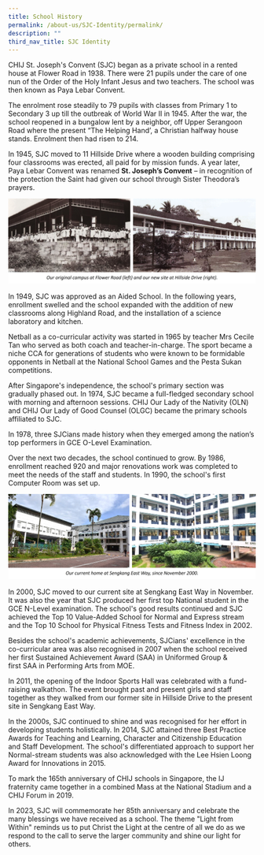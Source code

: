 ```yaml
---
title: School History
permalink: /about-us/SJC-Identity/permalink/
description: ""
third_nav_title: SJC Identity
---
```

CHIJ St. Joseph's Convent (SJC) began as a private school in a rented house at Flower Road in 1938. There were 21 pupils under the care of one nun of the Order of the Holy Infant Jesus and two teachers. The school was then known as Paya Lebar Convent.

The enrolment rose steadily to 79 pupils with classes from Primary 1 to Secondary 3 up till the outbreak of World War II in 1945. After the war, the school reopened in a bungalow lent by a neighbor, off Upper Serangoon Road where the present “The Helping Hand’, a Christian halfway house stands. Enrolment then had risen to 214.

In 1945, SJC moved to 11 Hillside Drive where a wooden building comprising four classrooms was erected, all paid for by mission funds. A year later, Paya Lebar Convent was renamed **St. Joseph’s Convent** – in recognition of the protection the Saint had given our school through Sister Theodora’s prayers.

![](/images/About%20us/SJC%20Identity/Our%20History/History%201a.jpg)

In 1949, SJC was approved as an Aided School. In the following years, enrollment swelled and the school expanded with the addition of new classrooms along Highland Road, and the installation of a science laboratory and kitchen.

Netball as a co-curricular activity was started in 1965 by teacher Mrs Cecile Tan who served as both coach and teacher-in-charge. The sport became a niche CCA for generations of students who were known to be formidable opponents in Netball at the National School Games and the Pesta Sukan competitions.

After Singapore's independence, the school's primary section was gradually phased out. In 1974, SJC became a full-fledged secondary school with morning and afternoon sessions. CHIJ Our Lady of the Nativity (OLN) and CHIJ Our Lady of Good Counsel (OLGC) became the primary schools affiliated to SJC.

In 1978, three SJCians made history when they emerged among the nation’s top performers in GCE O-Level Examination.

Over the next two decades, the school continued to grow. By 1986, enrollment reached 920 and major renovations work was completed to meet the needs of the staff and students. In 1990, the school's first Computer Room was set up.

![](/images/About%20us/SJC%20Identity/Our%20History/History%202.jpg)

In 2000, SJC moved to our current site at Sengkang East Way in November. It was also the year that SJC produced her first top National student in the GCE N-Level examination. The school's good results continued and SJC achieved the Top 10 Value-Added School for Normal and Express stream and the Top 10 School for Physical Fitness Tests and Fitness Index in 2002.

Besides the school's academic achievements, SJCians' excellence in the co-curricular area was also recognised in 2007 when the school received her first Sustained Achievement Award (SAA) in Uniformed Group & first SAA in Performing Arts from MOE.

In 2011, the opening of the Indoor Sports Hall was celebrated with a fund-raising walkathon. The event brought past and present girls and staff together as they walked from our former site in Hillside Drive to the present site in Sengkang East Way.

In the 2000s, SJC continued to shine and was recognised for her effort in developing students holistically. In 2014, SJC attained three Best Practice Awards for Teaching and Learning, Character and Citizenship Education and Staff Development. The school's differentiated approach to support her Normal-stream students was also acknowledged with the Lee Hsien Loong Award for Innovations in 2015.

To mark the 165th anniversary of CHIJ schools in Singapore, the IJ fraternity came together in a combined Mass at the National Stadium and a CHIJ Forum in 2019. 

In 2023, SJC will commemorate her 85th anniversary and celebrate the many blessings we have received as a school. The theme "Light from Within" reminds us to put Christ the Light at the centre of all we do as we respond to the call to serve the larger community and shine our light for others.